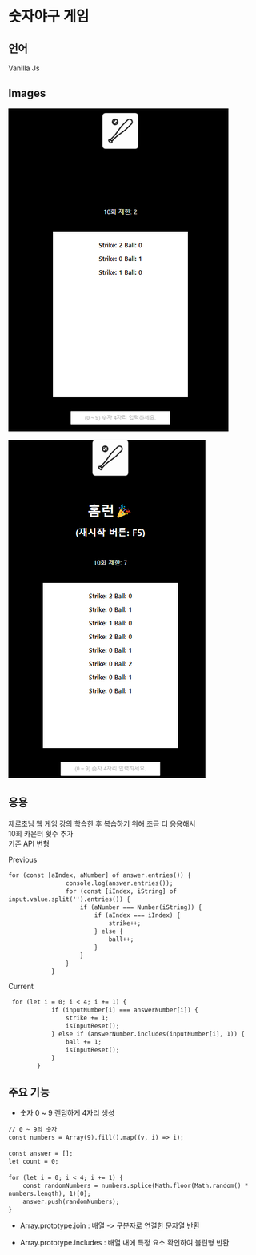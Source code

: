 # 숫자야구 게임

## 언어

Vanilla Js

## Images

![.](/image/numberBaseball.png)

![.](/image/numberBaseballHomerun.png)

## 응용

제로초님 웹 게임 강의 학습한 후 복습하기 위해 조금 더 응용해서<br>
10회 카운터 횟수 추가<br>
기존 API 변형

Previous

```
for (const [aIndex, aNumber] of answer.entries()) {
                console.log(answer.entries());
                for (const [iIndex, iString] of input.value.split('').entries()) {
                    if (aNumber === Number(iString)) {
                        if (aIndex === iIndex) {
                            strike++;
                        } else {
                            ball++;
                        }
                    }
                }
            }
```

Current

```
 for (let i = 0; i < 4; i += 1) {
            if (inputNumber[i] === answerNumber[i]) {
                strike += 1;
                isInputReset();
            } else if (answerNumber.includes(inputNumber[i], 1)) {
                ball += 1;
                isInputReset();
            }
        }
```

## 주요 기능

- 숫자 0 ~ 9 랜덤하게 4자리 생성

```
// 0 ~ 9의 숫자
const numbers = Array(9).fill().map((v, i) => i);

const answer = [];
let count = 0;

for (let i = 0; i < 4; i += 1) {
    const randomNumbers = numbers.splice(Math.floor(Math.random() * numbers.length), 1)[0];
    answer.push(randomNumbers);
}
```

- Array.prototype.join : 배열 -> 구분자로 연결한 문자열 반환

- Array.prototype.includes : 배열 내에 특정 요소 확인하여 불린형 반환
